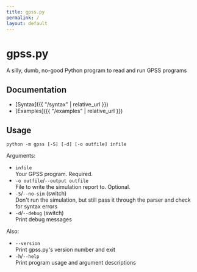 ```yaml
---
title: gpss.py
permalink: /
layout: default
---
```


# gpss.py
A silly, dumb, no-good Python program to read and run GPSS programs

## Documentation
- [Syntax]({{ "/syntax" | relative_url }})
- [Examples]({{ "/examples" | relative_url }})

## Usage
~~~
python -m gpss [-S] [-d] [-o outfile] infile
~~~

Arguments:
- `infile`  
Your GPSS program. Required.
- `-o outfile`/`--output outfile`  
File to write the simulation report to. Optional.
- `-S`/`--no-sim` (switch)  
Don't run the simulation, but still pass it through the parser and check
for syntax errors
- `-d`/`--debug` (switch)  
Print debug messages

Also:
- `--version`  
Print gpss.py's version number and exit
- `-h`/`--help`  
Print program usage and argument descriptions
